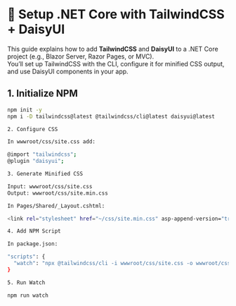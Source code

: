 

# 🌼 Setup .NET Core with TailwindCSS + DaisyUI

This guide explains how to add **TailwindCSS** and **DaisyUI** to a .NET Core project (e.g., Blazor Server, Razor Pages, or MVC).  
You’ll set up TailwindCSS with the CLI, configure it for minified CSS output, and use DaisyUI components in your app.


## 1. Initialize NPM
```bash
npm init -y
npm i -D tailwindcss@latest @tailwindcss/cli@latest daisyui@latest

2. Configure CSS

In wwwroot/css/site.css add:

@import "tailwindcss";
@plugin "daisyui";

3. Generate Minified CSS

Input: wwwroot/css/site.css
Output: wwwroot/css/site.min.css

In Pages/Shared/_Layout.cshtml:

<link rel="stylesheet" href="~/css/site.min.css" asp-append-version="true" />

4. Add NPM Script

In package.json:

"scripts": {
  "watch": "npx @tailwindcss/cli -i wwwroot/css/site.css -o wwwroot/css/site.min.css --watch"
}

5. Run Watch

npm run watch
